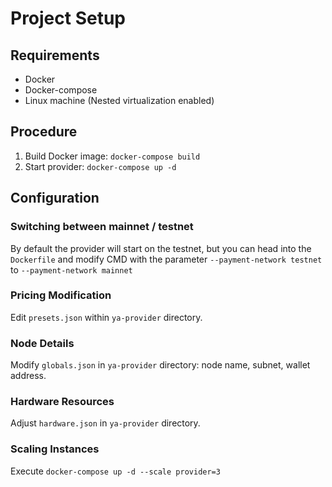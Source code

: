 # Project Setup

## Requirements

-   Docker
-   Docker-compose
-   Linux machine (Nested virtualization enabled)

## Procedure

1. Build Docker image: `docker-compose build`
2. Start provider: `docker-compose up -d`

## Configuration

### Switching between mainnet / testnet

By default the provider will start on the testnet, but you can head into the `Dockerfile` and modify CMD with the parameter `--payment-network testnet` to `--payment-network mainnet`

### Pricing Modification

Edit `presets.json` within `ya-provider` directory.

### Node Details

Modify `globals.json` in `ya-provider` directory: node name, subnet, wallet address.

### Hardware Resources

Adjust `hardware.json` in `ya-provider` directory.

### Scaling Instances

Execute `docker-compose up -d --scale provider=3`
